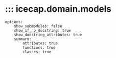 # ::: icecap.domain.models
    options:
        show_submodules: false
        show_if_no_docstring: true
        show_docstring_attributes: true
        summary:
            attributes: true
            functions: true
            classes: true